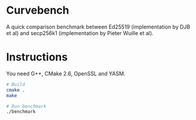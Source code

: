 # Curvebench

A quick comparison benchmark between Ed25519 (implementation by DJB et al) and secp256k1 (implementation by Pieter Wuille et al).

# Instructions

You need G++, CMake 2.6, OpenSSL and YASM.

``` sh
# Build
cmake .
make

# Run benchmark
./benchmark
```
